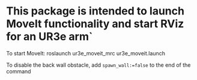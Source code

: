 # This package is intended to launch MoveIt functionality and start RViz for an UR3e arm`

To start MoveIt:
roslaunch ur3e_moveit_mrc ur3e_moveit.launch

To disable the back wall obstacle, add `spawn_wall:=false` to the end of the command

